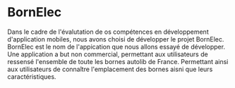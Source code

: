 # BornElec
Dans le cadre de l'évalutation de os compétences en développement d'application mobiles, nous avons choisi de développer le projet BornElec.
BornElec est le nom de l'appication que nous allons essayé de développer. Une application a but non commercial, permettant aux utilisateurs de ressensé l'ensemble de toute les bornes autolib de France.
Permettant ainsi aux utilisateurs de connaître l'emplacement des bornes aisni que leurs caractéristiques.
